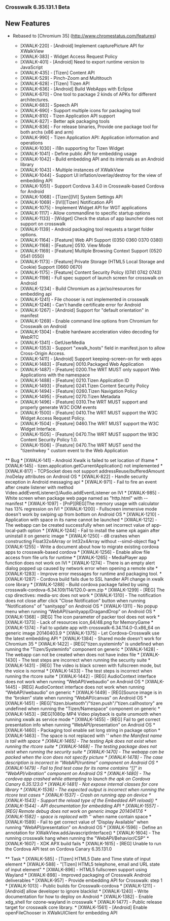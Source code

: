 ### Crosswalk 6.35.131.1 Beta

## New Features

* Rebased to [Chromium 35] (http://www.chromestatus.com/features)

    * [XWALK-220] - [Android] Implement capturePicture API for XWalkView
    * [XWALK-383] - Widget Access Request Policy
    * [XWALK-401] - [Android] Need to export runtime version to JavaScript
    * [XWALK-435] - [Tizen] Content API
    * [XWALK-529] - Pinch-Zoom and Multitouch
    * [XWALK-628] - [Tizen] Tizen API
    * [XWALK-636] - [Android] Build WebApps with Eclipse
    * [XWALK-670] - One tool to package 2 kinds of APKs for different architectures.
    * [XWALK-683] - Speech API
    * [XWALK-690] - Support multiple icons for packaging tool
    * [XWALK-810] - Tizen Application API support
    * [XWALK-827] - Better apk packaging tools
    * [XWALK-836] - For release binaries, Provide one package tool for both archs (x86 and arm)
    * [XWALK-990] - Tizen Application API: Application information and operations
    * [XWALK-1030] - i18n supporting for Tizen Widget
    * [XWALK-1041] - Define public API for embedding usage
    * [XWALK-1042] - Build embedding API and its internals as an Android library
    * [XWALK-1043] - Multiple instances of XWalkView
    * [XWALK-1044] - Support UI inflation/overlay/destroy for the view of embedding API
    * [XWALK-1051] - Support Cordova 3.4.0 in Crosswalk-based Cordova for Android
    * [XWALK-1068] - [Tizen][IVI] System Settings API
    * [XWALK-1069] - [IVI][Tizen] Notification API
    * [XWALK-1075] - Implement Widget API for WGT applications
    * [XWALK-1117] - Allow commandline to specific startup options
    * [XWALK-1133] - [Widget] Check the status of app launcher does not support on crosswalk
    * [XWALK-1139] - Android packaging tool requests a target folder options.
    * [XWALK-1164] - [Feature] Web API Support (0350 0360 0370 0380)
    * [XWALK-1168] - [Feature] 0510. View Mode
    * [XWALK-1169] - [Feature] Multiple Browsing Context Support (0520 0541 0550)
    * [XWALK-1173] - [Feature] Private Storage (HTML5 Local Storage and Cookie)  Support (0660 0670)
    * [XWALK-1175] - [Feature] Content Security Policy (0741 0742 0743)
    * [XWALK-1198] - Full spec support of launch screen for crosswalk on Android
    * [XWALK-1234] - Build Chromium as a jar/so/resources for embedding api
    * [XWALK-1241] - File chooser is not implemented in crosswalk
    * [XWALK-1246] - Can't handle certificate error for Android
    * [XWALK-1267] - [Android] Support for "default orientation" in manifest
    * [XWALK-1269] - Enable command line options from Chromium for Crosswalk on Android
    * [XWALK-1304] - Enable hardware acceleration video decoding for WebRTC
    * [XWALK-1341] - GetUserMedia
    * [XWALK-1353] - Support "xwalk_hosts" field in manifest.json to allow Cross-Origin Access.
    * [XWALK-1411] - [Android] Support keeping-screen-on for web apps
    * [XWALK-1483] - [Feature] 0010.Packaged Web Application
    * [XWALK-1487] - [Feature] 0200.The WRT MUST only support Web Applications with the namespace
    * [XWALK-1488] - [Feature] 0210.Tizen Application ID 
    * [XWALK-1493] - [Feature] 0241.Tizen Content Security Policy 
    * [XWALK-1494] - [Feature] 0260.Tizen Navigation Policy
    * [XWALK-1495] - [Feature] 0270.Tizen Metadata
    * [XWALK-1496] - [Feature] 0310.The WRT MUST support and properly generate W3C DOM events
    * [XWALK-1500] - [Feature] 0410.The WRT MUST support the W3C Widget Access Request Policy.
    * [XWALK-1504] - [Feature] 0460.The WRT MUST support the W3C Widget Interface. 
    * [XWALK-1505] - [Feature] 0470.The WRT MUST support the W3C Content Security Policy 1.0. 
    * [XWALK-1506] - [Feature] 0470.The WRT MUST send the "tizenhwkey " custom event to the Web Application






** Bug
    * [XWALK-141] - Android Xwalk is failed to set location of iframe 
    * [XWALK-145] - tizen.application.getCurrentApplication() not implemented
    * [XWALK-817] - TCPSocket does not support addressReuse/bufferedAmount /noDelay attributes on Android OS
    * [XWALK-822] - Handle security exception in Android messaging api
    * [XWALK-971] - Fail to fire an event after create listener with method Video.addEventListener()/Audio.addEventListener on IVI
    * [XWALK-985] - White screen when package web page named as "http.html" with --manifest
    * [XWALK-1097] - [PnP][REG]The memory usage with calculator has 13% regression on IVI
    * [XWALK-1200] - Fullscreen immersive mode doesn't work by swiping up from bottom on Android OS
    * [XWALK-1210] - Application with space in its name cannot be launched
    * [XWALK-1212] - The webapp can be created successfully when set incorrect value of app-local-path option
    * [XWALK-1244] - Fail to install the same xpk again after uninstall it on generic image
    * [XWALK-1250] - d8 crashes when constructing Float32x4Array or Int32x4Array without --simd-object flag
    * [XWALK-1255] - Write a document about how to migrate existing cordova apps to crosswalk-based cordova
    * [XWALK-1256] - Enable allow file access from file urls for runtime
    * [XWALK-1265] - MediaPlayer app function does not work on IVI
    * [XWALK-1274] - There is an empty alert dialog popped up caused by network error when opening a remote site
    * [XWALK-1283] - Improve error messages for runtime and packaging tool.
    * [XWALK-1287] - Cordova build fails due to SSL handler API change in xwalk core library
    * [XWALK-1288] - Build cordova package failed by using crosswalk-cordova-6.34.109/114/120.0-arm.zip
    * [XWALK-1299] - [REG] The csp directives: media-src does not work
    * [XWALK-1310] - The notification does not close after click "Close Notification" button when running "Notifications" of "sanityapp" on Android OS
    * [XWALK-1311] - No popup menu when running “WebAPI/sanityapp/DragandDrop” on Android OS
    * [XWALK-1368] - [REG] The icon parameter of packer tool does not work
    * [XWALK-1373] - Lack of resources icon_64/48.png for MemoryGame
    * [XWALK-1374] - Fail to update app with crosswalk-6.34.114.0-0.x86_64 on generic image 20140403.9
    * [XWALK-1375] - Let Cordova-Crosswalk use the latest embedding API
    * [XWALK-1384] - Shared mode doesn't work for Chromium 35
    * [XWALK-1422] - [REG]"tizen.systeminfo" is undefined when running the "Tizen/Systeminfo" component on generic
    * [XWALK-1428] - The webapp can not be created when does not have index file
    * [XWALK-1430] - The test steps are incorrect when running the security suite
    * [XWALK-1431] - [REG] The video is black screen with fullscreen mode, but the voice is normal
    * [XWALK-1433] - The test steps is incorrect when running the rtcore suite
    * [XWALK-1442] - [REG] AudioContext interface does not work when running “WebAPI/webaudio” on Android OS
    * [XWALK-1445] - [REG] AudioContext interface does not work when running “WebAPI/webaudio” on generic
    * [XWALK-1449] - [REG]Source image is in the “broken” state when running “WebAPI/canvas” on Android OS
    * [XWALK-1451] - [REG]"tizen.bluetooth"/"tizen.push"/"tizen.callhostory" are undefined when running the "Tizen/Namespace" component on generic
    * [XWALK-1453] - [REG]1080p MP4 Video playback is quite unsmooth when running xwalk as service mode
    * [XWALK-1455] - [REG] Fail to get correct presentation info when running “WebAPI/presentation” on Android OS
    * [XWALK-1460] -  Packaging tool enable set long string in package option
    * [XWALK-1463] - The space is not replaced with '_' when the Manifest name is tail with space
    * [XWALK-1465] - The testing Apk does not exist when running the rtcore suite
    * [XWALK-1468] - The testing package does not exist when running the security suite
    * [XWALK-1470] - The webapp can be packed when the icon does not specify picture
    * [XWALK-1478] - The case description is incorrect in “WebAPI/runtime” component on Android OS
    * [XWALK-1479] - Fail to find test case for its name contains “[]” in “WebAPI/vibration” component on Android OS
    * [XWALK-1480] - The cordova app crashed while attempting to launch the apk on Cordova Canary 6.35.123.0
    * [XWALK-1481] - Not expose internal classes for core library
    * [XWALK-1536] - The expected output is incorrect when running the rtcore test cases
    * [XWALK-1537] - Crash on running app on device
    * [XWALK-1543] - Support the reload type of the Embedded API reload()
    * [XWALK-1544] - API documentation for embedding API
    * [XWALK-1557] - [REG] Remote debug does not work on generic image 20140417.6
    * [XWALK-1582] - space is replaced with '_' when name contain space
    * [XWALK-1589] - Fail to get correct value of “Display Available” when running “WebAPI/presentation” on Android OS
    * [XWALK-1596] - Define an annotation for XWalkView.addJavascriptInterface()
    * [XWALK-1604] - The running crosswalk hang when running the "WebAPI/Behavior/CSP" 
    * [XWALK-1607] - XDK APX build fails
    * [XWALK-1615] - [REG] Unable to run the Cordova API test on Cordova Canary 6.35.131.0

** Task
    * [XWALK-585] - [Tizen] HTML5 Date and Time state of input element
    * [XWALK-588] - "[Tizen] HTML5 telephone, email and URL state of input element"
    * [XWALK-896] - HTML5 fullscreen support using Wayland
    * [XWALK-898] - Improved packaging of Crosswalk Android deliverables
    * [XWALK-957] - Provide embedding API for Crosswalk: step 1
    * [XWALK-1013] - Public builds for Crosswalk-cordova
    * [XWALK-1211] - [Android] allow developer to ignore blacklist
    * [XWALK-1240] - Write documentation for how to deploy on Android
    * [XWALK-1382] - Enable xdg_shell for ozone-wayland in crosswalk 
    * [XWALK-1477] - Public release target for crosswalk core library.
    * [XWALK-1561] - [Android] Enable openFileChooser in XWalkUIClient for embedding API
